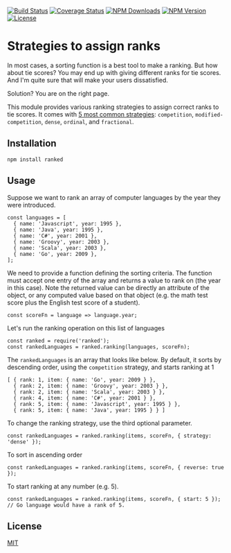 [![Build Status](http://img.shields.io/travis/quocvu/ranked.svg?style=for-the-badge)](https://app.travis-ci.com/github/quocvu/ranked)
[![Coverage Status](https://img.shields.io/coveralls/quocvu/ranked.svg?style=for-the-badge)](https://coveralls.io/github/quocvu/ranked)
[![NPM Downloads](https://img.shields.io/npm/dt/ranked.svg?style=for-the-badge)](https://www.npmjs.com/package/ranked)
[![NPM Version](https://img.shields.io/npm/v/ranked.svg?style=for-the-badge)](https://www.npmjs.com/package/ranked)
[![License](https://img.shields.io/github/license/quocvu/ranked.svg?style=for-the-badge)](https://github.com/quocvu/ranked/blob/master/LICENSE)

# Strategies to assign ranks

In most cases, a sorting function is a best tool to make a ranking. But how
about tie scores? You may end up with giving different ranks for tie scores.
And I'm quite sure that will make your users dissatisfied.

Solution? You are on the right page.

This module provides various ranking strategies to assign correct ranks to tie
scores.  It comes with [5 most common strategies](http://en.wikipedia.org/wiki/Ranking#Strategies_for_assigning_rankings):
`competition`, `modified-competition`, `dense`, `ordinal`, and `fractional`.


## Installation

    npm install ranked

## Usage

Suppose we want to rank an array of computer languages by the year they were
introduced.

```
const languages = [
  { name: 'Javascript', year: 1995 },
  { name: 'Java', year: 1995 },
  { name: 'C#', year: 2001 },
  { name: 'Groovy', year: 2003 },
  { name: 'Scala', year: 2003 },
  { name: 'Go', year: 2009 },
];
```

We need to provide a function defining the sorting criteria.  The function
must accept one entry of the array and returns a value to rank on (the year
in this case). Note the returned value can be directly an attribute of the
object, or any computed value based on that object (e.g. the math test score
plus the English test score of a student).

```
const scoreFn = language => language.year;
```

Let's run the ranking operation on this list of languages

```
const ranked = require('ranked');
const rankedLanguages = ranked.ranking(languages, scoreFn);
```

The `rankedLanguages` is an array that looks like below.  By default, it sorts
by descending order, using the `competition` strategy, and starts ranking at 1

```
[ { rank: 1, item: { name: 'Go', year: 2009 } },
  { rank: 2, item: { name: 'Groovy', year: 2003 } },
  { rank: 2, item: { name: 'Scala', year: 2003 } },
  { rank: 4, item: { name: 'C#', year: 2001 } },
  { rank: 5, item: { name: 'Javascript', year: 1995 } },
  { rank: 5, item: { name: 'Java', year: 1995 } } ]
```

To change the ranking strategy, use the third optional parameter.

```
const rankedLanguages = ranked.ranking(items, scoreFn, { strategy: 'dense' });
```

To sort in ascending order

```
const rankedLanguages = ranked.ranking(items, scoreFn, { reverse: true });
```

To start ranking at any number (e.g. 5).  

```
const rankedLanguages = ranked.ranking(items, scoreFn, { start: 5 });
// Go language would have a rank of 5.
```

## License

[MIT](https://github.com/quocvu/ranked/blob/master/LICENSE.txt)
